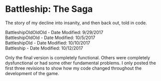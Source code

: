 # Battleship: The Saga
The story of my decline into insanity, and then back out, told in code.

BattleshipOldOldOld - Date Modified: 9/29/2017<br />
BattleshipOldOld - Date Modified: 10/5/2017<br />
BattleshipOld - Date Modified: 10/10/2017<br />
Battleship - Date Modified: 10/12/2017

Only the final version is completely functional. Others were completely dysfunctional or had some other fundamental problems.
I only posted the first three revisions to show how my code changed throughout the development of the game.
